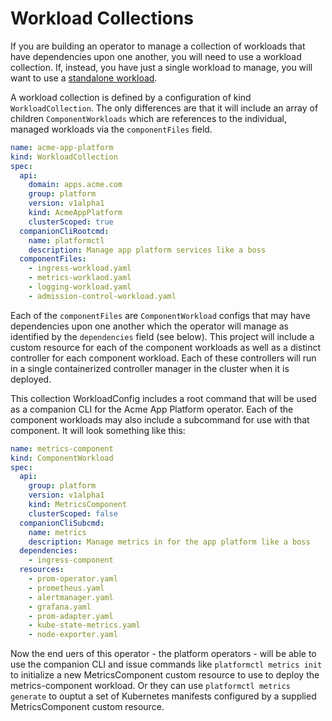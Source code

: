 # Workload Collections

If you are building an operator to manage a collection of workloads that have
dependencies upon one another, you will need to use a workload collection.  If,
instead, you have just a single workload to manage, you will want to use a
[standalone workload](standalone-workloads.md).

A workload collection is defined by a configuration of kind `WorkloadCollection`.
The only differences are that it will
include an array of children `ComponentWorkloads` which are references
to the individual, managed workloads via the `componentFiles` field.

```yaml
name: acme-app-platform
kind: WorkloadCollection
spec:
  api:
    domain: apps.acme.com
    group: platform
    version: v1alpha1
    kind: AcmeAppPlatform
    clusterScoped: true
  companionCliRootcmd:
    name: platformctl
    description: Manage app platform services like a boss
  componentFiles:
    - ingress-workload.yaml
    - metrics-worklaod.yaml
    - logging-workload.yaml
    - admission-control-workload.yaml
```

Each of the `componentFiles` are `ComponentWorkload` configs that may have dependencies
upon one another which the operator will manage as identified by the
`dependencies` field (see below).  This project will include a
custom resource for each of the component workloads as well as a distinct
controller for each component workload.  Each of these controllers will run in a
single containerized controller manager in the cluster when it is deployed.

This collection WorkloadConfig includes a root command that will be used as a
companion CLI for the Acme App Platform operator.  Each of the component
workloads may also include a subcommand for use with that component.  It will
look something like this:

```yaml
name: metrics-component
kind: ComponentWorkload
spec:
  api:
    group: platform
    version: v1alpha1
    kind: MetricsComponent
    clusterScoped: false
  companionCliSubcmd:
    name: metrics
    description: Manage metrics in for the app platform like a boss
  dependencies:
    - ingress-component
  resources:
    - prom-operator.yaml
    - prometheus.yaml
    - alertmanager.yaml
    - grafana.yaml
    - prom-adapter.yaml
    - kube-state-metrics.yaml
    - node-exporter.yaml
```

Now the end uers of this operator - the platform operators - will be able to use
the companion CLI and issue commands like `platformctl metrics init` to
initialize a new MetricsComponent custom resource to use to deploy the
metrics-component workload.  Or they can use `platformctl metrics generate` to
ouptut a set of Kubernetes manifests configured by a supplied MetricsComponent
custom resource.
